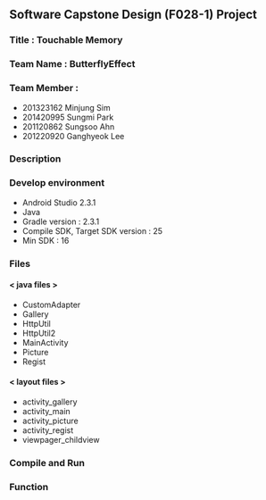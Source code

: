 ## Software Capstone Design (F028-1) Project

### Title : Touchable Memory

### Team Name : ButterflyEffect

### Team Member : 
+ 201323162 Minjung Sim
+ 201420995 Sungmi Park
+ 201120862 Sungsoo Ahn 
+ 201220920 Ganghyeok Lee

### Description


### Develop environment
 + Android Studio 2.3.1
 + Java
 + Gradle version : 2.3.1
 + Compile SDK, Target SDK version : 25
 + Min SDK : 16

### Files
 #### < java files >
 + CustomAdapter
 + Gallery  
 + HttpUtil
 + HttpUtil2
 + MainActivity
 + Picture
 + Regist

#### < layout files >
 + activity_gallery
 + activity_main
 + activity_picture
 + activity_regist
 + viewpager_childview

### Compile and Run


### Function

